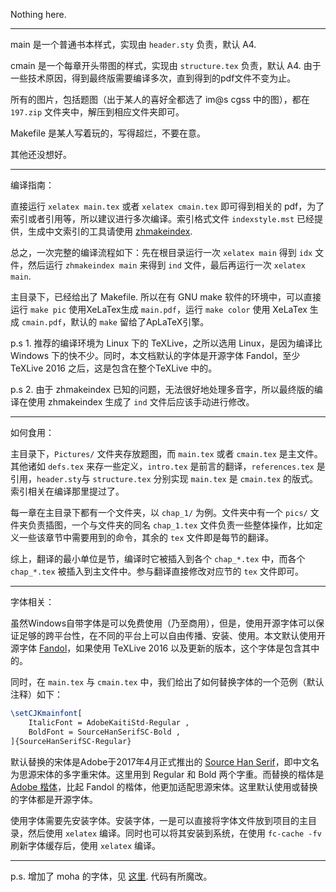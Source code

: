 Nothing here.

----

main 是一个普通书本样式，实现由 `header.sty` 负责，默认 A4. 

cmain 是一个每章开头带图的样式，实现由 `structure.tex` 负责，默认 A4. 由于一些技术原因，得到最终版需要编译多次，直到得到的pdf文件不变为止。

所有的图片，包括题图（出于某人的喜好全都选了 im@s cgss 中的图），都在 `197.zip` 文件夹中，解压到相应文件夹即可。

Makefile 是某人写着玩的，写得超烂，不要在意。

其他还没想好。

----

编译指南：

直接运行 `xelatex main.tex` 或者 `xelatex cmain.tex` 即可得到相关的 pdf，为了索引或者引用等，所以建议进行多次编译。索引格式文件 `indexstyle.mst` 已经提供，生成中文索引的工具请使用 [zhmakeindex](https://www.ctan.org/pkg/zhmakeindex?lang=en).

总之，一次完整的编译流程如下：先在根目录运行一次 `xelatex main` 得到 `idx` 文件，然后运行 `zhmakeindex main` 来得到 `ind` 文件，最后再运行一次 `xelatex main`.

主目录下，已经给出了 Makefile. 所以在有 GNU make 软件的环境中，可以直接运行 `make pic` 使用XeLaTex生成 `main.pdf`，运行 `make color` 使用 XeLaTex 生成 `cmain.pdf`，默认的 `make` 留给了ApLaTeX引擎。

p.s 1. 推荐的编译环境为 Linux 下的 TeXLive，之所以选用 Linux，是因为编译比 Windows 下的快不少。同时，本文档默认的字体是开源字体 Fandol，至少 TeXLive 2016 之后，这是包含在整个TeXLive 中的。

p.s 2. 由于 zhmakeindex 已知的问题，无法很好地处理多音字，所以最终版的编译在使用 zhmakeindex 生成了 `ind` 文件后应该手动进行修改。

-----

如何食用：

主目录下，`Pictures/` 文件夹存放题图，而 `main.tex` 或者 `cmain.tex` 是主文件。其他诸如 `defs.tex` 来存一些定义，`intro.tex` 是前言的翻译，`references.tex` 是引用，`header.sty`与 `structure.tex` 分别实现 `main.tex` 是 `cmain.tex` 的版式。索引相关在编译那里提过了。

每一章在主目录下都有一个文件夹，以 `chap_1/` 为例。文件夹中有一个 `pics/` 文件夹负责插图，一个与文件夹的同名 `chap_1.tex` 文件负责一些整体操作，比如定义一些该章节中需要用到的命令，其余的 `tex` 文件即是每节的翻译。

综上，翻译的最小单位是节，编译时它被插入到各个 `chap_*.tex` 中，而各个 `chap_*.tex` 被插入到主文件中。参与翻译直接修改对应节的 `tex` 文件即可。

----

字体相关：

虽然Windows自带字体是可以免费使用（乃至商用），但是，使用开源字体可以保证足够的跨平台性，在不同的平台上可以自由传播、安装、使用。本文默认使用开源字体 [Fandol](https://www.ctan.org/tex-archive/fonts/fandol?lang=en)，如果使用 TeXLive 2016 以及更新的版本，这个字体是包含其中的。

同时，在 `main.tex` 与 `cmain.tex` 中，我们给出了如何替换字体的一个范例（默认注释）如下：

```latex
\setCJKmainfont[
 	ItalicFont = AdobeKaitiStd-Regular ,
 	BoldFont = SourceHanSerifSC-Bold ,
]{SourceHanSerifSC-Regular}
```

默认替换的宋体是Adobe于2017年4月正式推出的 [Source Han Serif](https://source.typekit.com/source-han-serif/cn/)，即中文名为思源宋体的多字重宋体。这里用到 Regular 和 Bold 两个字重。而替换的楷体是 [Adobe 楷体](https://typekit.com/fonts/adobe-kaiti)，比起 Fandol 的楷体，他更加适配思源宋体。这里默认使用或替换的字体都是开源字体。

使用字体需要先安装字体。安装字体，一是可以直接将字体文件放到项目的主目录，然后使用 `xelatex` 编译。同时也可以将其安装到系统，在使用 `fc-cache -fv` 刷新字体缓存后，使用 `xelatex` 编译。

----

p.s. 增加了 moha 的字体，见 [这里](https://github.com/chaoxu/naivemoha). 代码有所魔改。